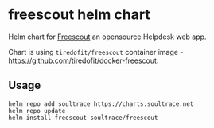 # freescout helm chart

Helm chart for [Freescout](https://freescout.net/) an opensource Helpdesk web app.

Chart is using `tiredofit/freescout` container image -  https://github.com/tiredofit/docker-freescout.

## Usage

```
helm repo add soultrace https://charts.soultrace.net
helm repo update
helm install freescout soultrace/freescout
```

